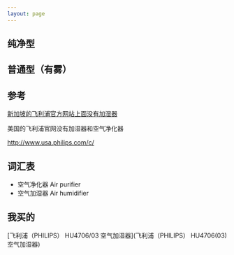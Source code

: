 ```yaml
---
layout: page
---
```

## 纯净型

## 普通型（有雾）

## 参考

[新加坡的飞利浦官方网站上面没有加湿器](http://www.philips.com.sg/c/air-purifier/20277/dec/#filterState0=AIR_PURIFIER_SU_SG_CONSUMER%3Dtrue;compareState0=id0%3D%2Cid1%3D%2Cid2%3D%2CcompareView%3Dfalse;productState0=page%3D1%2Csort%3Dsubcat_asc_group)

美国的飞利浦官网没有加湿器和空气净化器

http://www.usa.philips.com/c/

## 词汇表

- 空气净化器 Air purifier
- 空气加湿器 Air humidifier

## 我买的

[飞利浦（PHILIPS） HU4706/03 空气加湿器](飞利浦（PHILIPS） HU4706(03) 空气加湿器)
